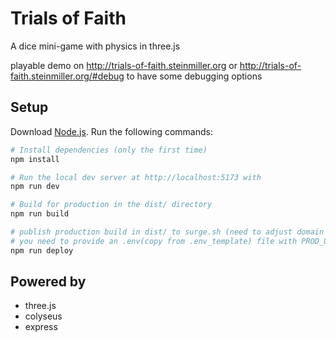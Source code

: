 # Trials of Faith
A dice mini-game with physics in three.js

playable demo on http://trials-of-faith.steinmiller.org
or http://trials-of-faith.steinmiller.org/#debug to have some debugging options

## Setup
Download [Node.js](https://nodejs.org/en/download/).
Run the following commands:

``` bash
# Install dependencies (only the first time)
npm install

# Run the local dev server at http://localhost:5173 with
npm run dev

# Build for production in the dist/ directory
npm run build

# publish production build in dist/ to surge.sh (need to adjust domain in script)
# you need to provide an .env(copy from .env_template) file with PROD_URL= and optionally port= for the server
npm run deploy
```


## Powered by
- three.js
- colyseus
- express
